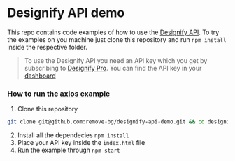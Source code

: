 # Designify API demo

This repo contains code examples of how to use the [Designify API](https://www.designify.com/api-docs).
To try the examples on you machine just clone this repository and run `npm install` inside the respective folder.

> To use the Designify API you need an API key which you get by subscribing to [Designify Pro](https://www.designify.com/pro). You can find the API key in your [dashboard](https://www.designify.com/dashbaord)

### How to run the [axios example](https://github.com/remove-bg/designify-api-demo/tree/main/axios-browser)

1. Clone this repository

```bash
git clone git@github.com:remove-bg/designify-api-demo.git && cd designify-api-demo/axios-browser
```

2. Install all the dependecies `npm install`
3. Place your API key inside the `index.html` file
4. Run the example through `npm start`
